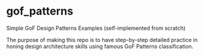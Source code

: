 # gof_patterns
Simple GoF Design Patterns Examples (self-implemented from scratch)

The purpose of making this repo is to have step-by-step detailed practice in honing design architecture skills using famous GoF Patterns classification.
